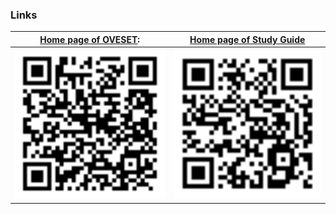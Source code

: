 
### Links

| **[Home page of OVESET](https://wangyu16.github.io/PolymerScienceEducation/):** | **[Home page of Study Guide](https://hackmd.io/@YW2025/HJLiqoHRR)** |
|---|---|
| <img src="https://raw.githubusercontent.com/wangyu16/PolymerScienceEducation/refs/heads/master/img/QR_OVESET.svg" alt="OVESET Home Page" width="300"> | <img src="https://raw.githubusercontent.com/wangyu16/PolymerScienceEducation/refs/heads/master/img/QR_PolymerStudyGuide.svg" alt="Introduction to Polymer Science" width="300"> |